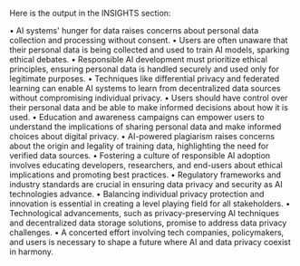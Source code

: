 Here is the output in the INSIGHTS section:

• AI systems' hunger for data raises concerns about personal data collection and processing without consent.
• Users are often unaware that their personal data is being collected and used to train AI models, sparking ethical debates.
• Responsible AI development must prioritize ethical principles, ensuring personal data is handled securely and used only for legitimate purposes.
• Techniques like differential privacy and federated learning can enable AI systems to learn from decentralized data sources without compromising individual privacy.
• Users should have control over their personal data and be able to make informed decisions about how it is used.
• Education and awareness campaigns can empower users to understand the implications of sharing personal data and make informed choices about digital privacy.
• AI-powered plagiarism raises concerns about the origin and legality of training data, highlighting the need for verified data sources.
• Fostering a culture of responsible AI adoption involves educating developers, researchers, and end-users about ethical implications and promoting best practices.
• Regulatory frameworks and industry standards are crucial in ensuring data privacy and security as AI technologies advance.
• Balancing individual privacy protection and innovation is essential in creating a level playing field for all stakeholders.
• Technological advancements, such as privacy-preserving AI techniques and decentralized data storage solutions, promise to address data privacy challenges.
• A concerted effort involving tech companies, policymakers, and users is necessary to shape a future where AI and data privacy coexist in harmony.

